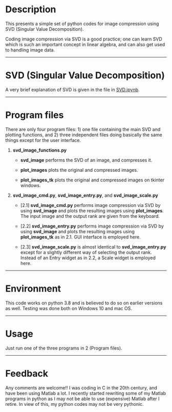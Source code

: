 # Description

This presents a simple set of python codes for image compression using SVD (Singular Value Decomposition).

Coding image compression via SVD is a good practice; one can learn SVD which is such an important concept in linear algebra, and can also get used to handling image data.

---
# SVD (Singular Value Decomposition)

A very brief explanation of SVD is given in the file in [SVD.ipynb](https://github.com/twy80/svd_image/blob/main/SVD.ipynb).

---

# Program files

There are only four program files: 1) one file containing the main SVD and plotting functions, and 2) three independent files doing basically the same things except for the user interface.

1. **svd_image_functions.py**

   - **svd_image** performs the SVD of an image, and compresses it.

   - **plot_images** plots the original and compressed images.

   - **plot_images_tk** plots the original and compressed images on tkinter windows.


2. **svd_image_cmd.py**, **svd_image_entry.py**, and **svd_image_scale.py**

   - [2.1] **svd_image_cmd.py** performs image compression via SVD by using **svd_image** and plots the resulting images using **plot_images**. The input image and the output rank are given from the keyboard.

   - [2.2] **svd_image_entry.py** performs image compression via SVD by using **svd_image** and plots the resulting images using **plot_images_tk** as in 2.1. GUI interface is employed here.

   - [2.3] **svd_image_scale.py** is almost identical to **svd_image_entry.py** except for a slightly different way of selecting the output rank. Instead of an Entry widget as in 2.2, a Scale widget is employed here.

---
# Environment

This code works on python 3.8 and is believed to do so on earlier versions as well. Testing was done both on Windows 10 and mac OS.

---
# Usage

Just run one of the three programs in 2 (Program files).

---
# Feedback

Any comments are welcome!! I was coding in C in the 20th century, and have been using Matlab a lot. I recently started rewriting some of my Matlab programs in python as I may not be able to use (expensive) Matlab after I retire. In view of this, my python codes may not be very pythonic.
